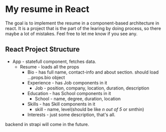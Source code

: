 # My resume in React

The goal is to implement the resume in a component-based architecture in react. It is a project that is the part of the learing by doing process, so there maybe a lot of mistakes. Feel free to let me know if you see any.

## React Project Structure

-   App - statefull component, fetches data.
    -   Resume - loads all the props
        -   Bio - has full name, contact-info and about section. should load ...props.bio object
        -   Experience - has Job components in it
            -   Job - position, company, location, duration, description
        -   Education - has School components in it
            -   School - name, degree, duration, location
        -   Skills - has Skill components in it
            -   skill - name, level(should be like _n out of 5_ or smthin)
        -   Interests - just some description, that's all.

backend in strapi will come in the future.
